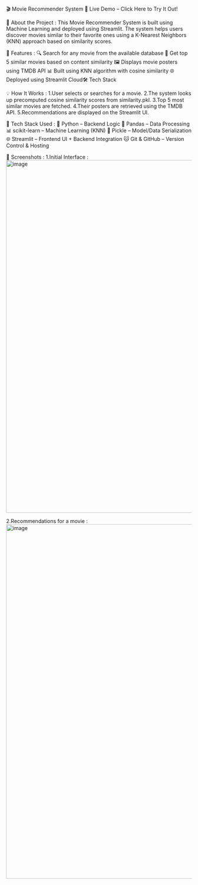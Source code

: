 🎬 Movie Recommender System
🔗 Live Demo – Click Here to Try It Out!

📌 About the Project : 
This Movie Recommender System is built using Machine Learning and deployed using Streamlit.
The system helps users discover movies similar to their favorite ones using a K-Nearest Neighbors (KNN) approach based on similarity scores.

🚀 Features :
🔍 Search for any movie from the available database
🤖 Get top 5 similar movies based on content similarity
🖼️ Displays movie posters using TMDB API
📊 Built using KNN algorithm with cosine similarity
🌐 Deployed using Streamlit Cloud🛠️ Tech Stack


💡 How It Works :
1.User selects or searches for a movie.
2.The system looks up precomputed cosine similarity scores from similarity.pkl.
3.Top 5 most similar movies are fetched.
4.Their posters are retrieved using the TMDB API.
5.Recommendations are displayed on the Streamlit UI.


🧠 Tech Stack Used : 
🐍 Python – Backend Logic
🧮 Pandas – Data Processing
📊 scikit-learn – Machine Learning (KNN)
🧺 Pickle – Model/Data Serialization
🌐 Streamlit – Frontend UI + Backend Integration
🐱 Git & GitHub – Version Control & Hosting


📸 Screenshots :
1.Initial Interface : 
<img width="1915" height="957" alt="image" src="https://github.com/user-attachments/assets/ee91cc92-b1b0-4f02-9f67-ed5577252e29" />

2.Recommendations for a movie : 
<img width="1917" height="962" alt="image" src="https://github.com/user-attachments/assets/d9e1c9c2-06c5-44a4-8b7e-8dd70c7ecfc0" />





